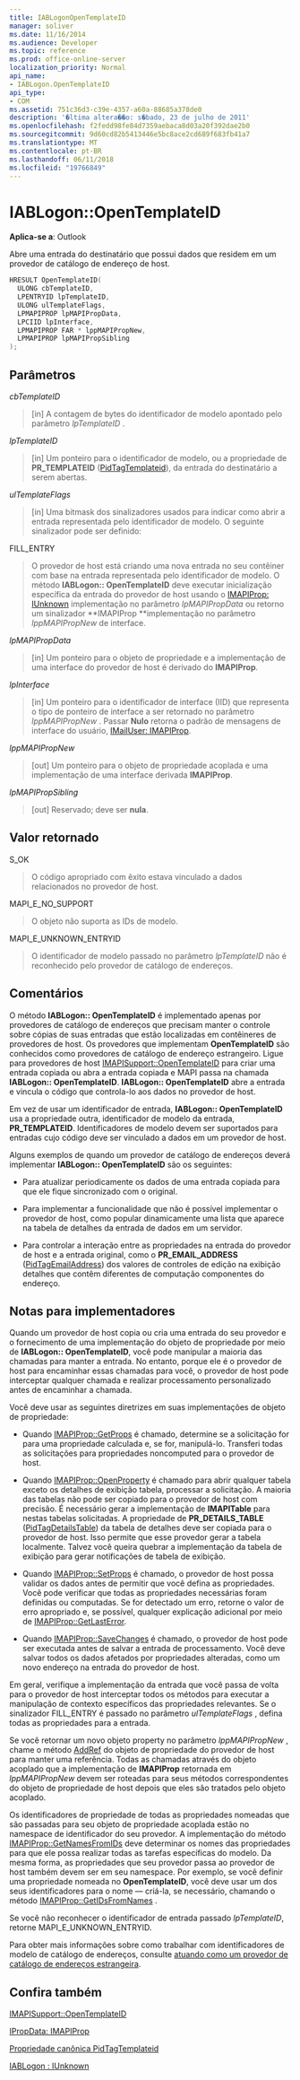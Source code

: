 ```yaml
---
title: IABLogonOpenTemplateID
manager: soliver
ms.date: 11/16/2014
ms.audience: Developer
ms.topic: reference
ms.prod: office-online-server
localization_priority: Normal
api_name:
- IABLogon.OpenTemplateID
api_type:
- COM
ms.assetid: 751c36d3-c39e-4357-a60a-88685a378de0
description: '�ltima altera��o: s�bado, 23 de julho de 2011'
ms.openlocfilehash: f2fedd98fe84d7359aebaca8d03a20f392dae2b0
ms.sourcegitcommit: 9d60cd82b5413446e5bc8ace2cd689f683fb41a7
ms.translationtype: MT
ms.contentlocale: pt-BR
ms.lasthandoff: 06/11/2018
ms.locfileid: "19766849"
---
```

# <a name="iablogonopentemplateid"></a>IABLogon::OpenTemplateID

  
  
**Aplica-se a**: Outlook 
  
Abre uma entrada do destinatário que possui dados que residem em um provedor de catálogo de endereço de host.
  
```cpp
HRESULT OpenTemplateID(
  ULONG cbTemplateID,
  LPENTRYID lpTemplateID,
  ULONG ulTemplateFlags,
  LPMAPIPROP lpMAPIPropData,
  LPCIID lpInterface,
  LPMAPIPROP FAR * lppMAPIPropNew,
  LPMAPIPROP lpMAPIPropSibling
);
```

## <a name="parameters"></a>Parâmetros

 _cbTemplateID_
  
> [in] A contagem de bytes do identificador de modelo apontado pelo parâmetro _lpTemplateID_ . 
    
 _lpTemplateID_
  
> [in] Um ponteiro para o identificador de modelo, ou a propriedade de **PR_TEMPLATEID** ([PidTagTemplateid](pidtagtemplateid-canonical-property.md)), da entrada do destinatário a serem abertas.
    
 _ulTemplateFlags_
  
> [in] Uma bitmask dos sinalizadores usados para indicar como abrir a entrada representada pelo identificador de modelo. O seguinte sinalizador pode ser definido:
    
FILL_ENTRY 
  
> O provedor de host está criando uma nova entrada no seu contêiner com base na entrada representada pelo identificador de modelo. O método **IABLogon:: OpenTemplateID** deve executar inicialização específica da entrada do provedor de host usando o [IMAPIProp: IUnknown](imapipropiunknown.md) implementação no parâmetro _lpMAPIPropData_ ou retorno um sinalizador **IMAPIProp **implementação no parâmetro _lppMAPIPropNew_ de interface. 
    
 _lpMAPIPropData_
  
> [in] Um ponteiro para o objeto de propriedade e a implementação de uma interface do provedor de host é derivado do **IMAPIProp**.
    
 _lpInterface_
  
> [in] Um ponteiro para o identificador de interface (IID) que representa o tipo de ponteiro de interface a ser retornado no parâmetro _lppMAPIPropNew_ . Passar **Nulo** retorna o padrão de mensagens de interface do usuário, [IMailUser: IMAPIProp](imailuserimapiprop.md).
    
 _lppMAPIPropNew_
  
> [out] Um ponteiro para o objeto de propriedade acoplada e uma implementação de uma interface derivada **IMAPIProp**.
    
 _lpMAPIPropSibling_
  
> [out] Reservado; deve ser **nula**.
    
## <a name="return-value"></a>Valor retornado

S_OK 
  
> O código apropriado com êxito estava vinculado a dados relacionados no provedor de host.
    
MAPI_E_NO_SUPPORT 
  
> O objeto não suporta as IDs de modelo.
    
MAPI_E_UNKNOWN_ENTRYID 
  
> O identificador de modelo passado no parâmetro _lpTemplateID_ não é reconhecido pelo provedor de catálogo de endereços. 
    
## <a name="remarks"></a>Comentários

O método **IABLogon:: OpenTemplateID** é implementado apenas por provedores de catálogo de endereços que precisam manter o controle sobre cópias de suas entradas que estão localizadas em contêineres de provedores de host. Os provedores que implementam **OpenTemplateID** são conhecidos como provedores de catálogo de endereço estrangeiro. Ligue para provedores de host [IMAPISupport::OpenTemplateID](imapisupport-opentemplateid.md) para criar uma entrada copiada ou abra a entrada copiada e MAPI passa na chamada **IABLogon:: OpenTemplateID**. **IABLogon:: OpenTemplateID** abre a entrada e vincula o código que controla-lo aos dados no provedor de host. 
  
Em vez de usar um identificador de entrada, **IABLogon:: OpenTemplateID** usa a propriedade outra, identificador de modelo da entrada, **PR_TEMPLATEID**. Identificadores de modelo devem ser suportados para entradas cujo código deve ser vinculado a dados em um provedor de host.
  
Alguns exemplos de quando um provedor de catálogo de endereços deverá implementar **IABLogon:: OpenTemplateID** são os seguintes: 
  
- Para atualizar periodicamente os dados de uma entrada copiada para que ele fique sincronizado com o original.
    
- Para implementar a funcionalidade que não é possível implementar o provedor de host, como popular dinamicamente uma lista que aparece na tabela de detalhes da entrada de dados em um servidor.
    
- Para controlar a interação entre as propriedades na entrada do provedor de host e a entrada original, como o **PR_EMAIL_ADDRESS** ([PidTagEmailAddress](pidtagemailaddress-canonical-property.md)) dos valores de controles de edição na exibição detalhes que contêm diferentes de computação componentes do endereço.
    
## <a name="notes-to-implementers"></a>Notas para implementadores

Quando um provedor de host copia ou cria uma entrada do seu provedor e o fornecimento de uma implementação do objeto de propriedade por meio de **IABLogon:: OpenTemplateID**, você pode manipular a maioria das chamadas para manter a entrada. No entanto, porque ele é o provedor de host para encaminhar essas chamadas para você, o provedor de host pode interceptar qualquer chamada e realizar processamento personalizado antes de encaminhar a chamada.
  
Você deve usar as seguintes diretrizes em suas implementações de objeto de propriedade:
  
- Quando [IMAPIProp::GetProps](imapiprop-getprops.md) é chamado, determine se a solicitação for para uma propriedade calculada e, se for, manipulá-lo. Transferi todas as solicitações para propriedades noncomputed para o provedor de host. 
    
- Quando [IMAPIProp::OpenProperty](imapiprop-openproperty.md) é chamado para abrir qualquer tabela exceto os detalhes de exibição tabela, processar a solicitação. A maioria das tabelas não pode ser copiado para o provedor de host com precisão. É necessário gerar a implementação de **IMAPITable** para nestas tabelas solicitadas. A propriedade de **PR_DETAILS_TABLE** ([PidTagDetailsTable](pidtagdetailstable-canonical-property.md)) da tabela de detalhes deve ser copiada para o provedor de host. Isso permite que esse provedor gerar a tabela localmente. Talvez você queira quebrar a implementação da tabela de exibição para gerar notificações de tabela de exibição. 
    
- Quando [IMAPIProp::SetProps](imapiprop-setprops.md) é chamado, o provedor de host possa validar os dados antes de permitir que você defina as propriedades. Você pode verificar que todas as propriedades necessárias foram definidas ou computadas. Se for detectado um erro, retorne o valor de erro apropriado e, se possível, qualquer explicação adicional por meio de [IMAPIProp::GetLastError](imapiprop-getlasterror.md).
    
- Quando [IMAPIProp::SaveChanges](imapiprop-savechanges.md) é chamado, o provedor de host pode ser executada antes de salvar a entrada de processamento. Você deve salvar todos os dados afetados por propriedades alteradas, como um novo endereço na entrada do provedor de host. 
    
Em geral, verifique a implementação da entrada que você passa de volta para o provedor de host interceptar todos os métodos para executar a manipulação de contexto específicos das propriedades relevantes. Se o sinalizador FILL_ENTRY é passado no parâmetro _ulTemplateFlags_ , defina todas as propriedades para a entrada. 
  
Se você retornar um novo objeto property no parâmetro _lppMAPIPropNew_ , chame o método [AddRef](http://msdn.microsoft.com/en-us/library/ms691379%28VS.85%29.aspx) do objeto de propriedade do provedor de host para manter uma referência. Todas as chamadas através do objeto acoplado que a implementação de **IMAPIProp** retornada em _lppMAPIPropNew_ devem ser roteadas para seus métodos correspondentes do objeto de propriedade de host depois que eles são tratados pelo objeto acoplado. 
  
Os identificadores de propriedade de todas as propriedades nomeadas que são passadas para seu objeto de propriedade acoplada estão no namespace de identificador do seu provedor. A implementação do método [IMAPIProp::GetNamesFromIDs](imapiprop-getnamesfromids.md) deve determinar os nomes das propriedades para que ele possa realizar todas as tarefas específicas do modelo. Da mesma forma, as propriedades que seu provedor passa ao provedor de host também devem ser em seu namespace. Por exemplo, se você definir uma propriedade nomeada no **OpenTemplateID**, você deve usar um dos seus identificadores para o nome — criá-la, se necessário, chamando o método [IMAPIProp::GetIDsFromNames](imapiprop-getidsfromnames.md) . 
  
Se você não reconhecer o identificador de entrada passado _lpTemplateID_, retorne MAPI_E_UNKNOWN_ENTRYID.
  
Para obter mais informações sobre como trabalhar com identificadores de modelo de catálogo de endereços, consulte [atuando como um provedor de catálogo de endereços estrangeira](acting-as-a-foreign-address-book-provider.md).
  
## <a name="see-also"></a>Confira também



[IMAPISupport::OpenTemplateID](imapisupport-opentemplateid.md)
  
[IPropData: IMAPIProp](ipropdataimapiprop.md)
  
[Propriedade canônica PidTagTemplateid](pidtagtemplateid-canonical-property.md)
  
[IABLogon : IUnknown](iablogoniunknown.md)

